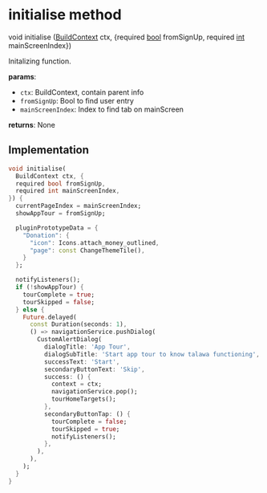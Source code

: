 


# initialise method








void initialise
([BuildContext](https://api.flutter.dev/flutter/widgets/BuildContext-class.html) ctx, {required [bool](https://api.flutter.dev/flutter/dart-core/bool-class.html) fromSignUp, required [int](https://api.flutter.dev/flutter/dart-core/int-class.html) mainScreenIndex})





<p>Initalizing function.</p>
<p><strong>params</strong>:</p>
<ul>
<li><code>ctx</code>: BuildContext, contain parent info</li>
<li><code>fromSignUp</code>: Bool to find user entry</li>
<li><code>mainScreenIndex</code>: Index to find tab on mainScreen</li>
</ul>
<p><strong>returns</strong>:
  None</p>



## Implementation

```dart
void initialise(
  BuildContext ctx, {
  required bool fromSignUp,
  required int mainScreenIndex,
}) {
  currentPageIndex = mainScreenIndex;
  showAppTour = fromSignUp;

  pluginPrototypeData = {
    "Donation": {
      "icon": Icons.attach_money_outlined,
      "page": const ChangeThemeTile(),
    }
  };

  notifyListeners();
  if (!showAppTour) {
    tourComplete = true;
    tourSkipped = false;
  } else {
    Future.delayed(
      const Duration(seconds: 1),
      () => navigationService.pushDialog(
        CustomAlertDialog(
          dialogTitle: 'App Tour',
          dialogSubTitle: 'Start app tour to know talawa functioning',
          successText: 'Start',
          secondaryButtonText: 'Skip',
          success: () {
            context = ctx;
            navigationService.pop();
            tourHomeTargets();
          },
          secondaryButtonTap: () {
            tourComplete = false;
            tourSkipped = true;
            notifyListeners();
          },
        ),
      ),
    );
  }
}
```







